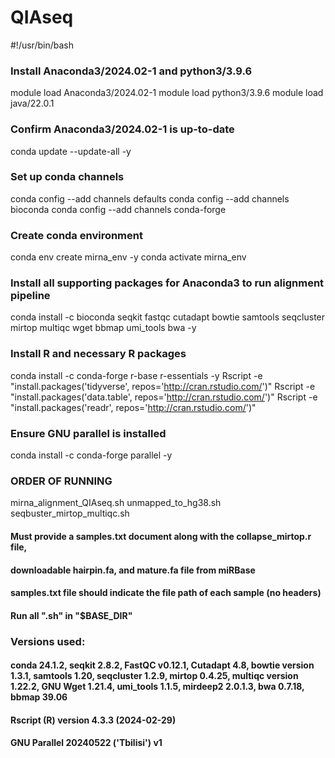 # QIAseq

#!/usr/bin/bash

### Install Anaconda3/2024.02-1 and python3/3.9.6
module load Anaconda3/2024.02-1
module load python3/3.9.6
module load java/22.0.1

### Confirm Anaconda3/2024.02-1 is up-to-date
conda update --update-all -y

### Set up conda channels
conda config --add channels defaults
conda config --add channels bioconda
conda config --add channels conda-forge

### Create conda environment
conda env create mirna_env -y
conda activate mirna_env

### Install all supporting packages for Anaconda3 to run alignment pipeline
conda install -c bioconda seqkit fastqc cutadapt bowtie samtools seqcluster mirtop multiqc wget bbmap umi_tools bwa -y

### Install R and necessary R packages
conda install -c conda-forge r-base r-essentials -y
Rscript -e "install.packages('tidyverse', repos='http://cran.rstudio.com/')"
Rscript -e "install.packages('data.table', repos='http://cran.rstudio.com/')"
Rscript -e "install.packages('readr', repos='http://cran.rstudio.com/')"

### Ensure GNU parallel is installed
conda install -c conda-forge parallel -y 

### ORDER OF RUNNING
mirna_alignment_QIAseq.sh
unmapped_to_hg38.sh
seqbuster_mirtop_multiqc.sh

#### Must provide a samples.txt document along with the collapse_mirtop.r file, 
#### downloadable hairpin.fa, and mature.fa file from miRBase
#### samples.txt file should indicate the file path of each sample (no headers)
#### Run all ".sh" in "$BASE_DIR"

### Versions used:
#### conda 24.1.2, seqkit 2.8.2, FastQC v0.12.1, Cutadapt 4.8, bowtie version 1.3.1, samtools 1.20, seqcluster 1.2.9, mirtop 0.4.25, multiqc version 1.22.2, GNU Wget 1.21.4, umi_tools 1.1.5, mirdeep2 2.0.1.3, bwa 0.7.18, bbmap 39.06
#### Rscript (R) version 4.3.3 (2024-02-29)
#### GNU Parallel 20240522 ('Tbilisi') v1
